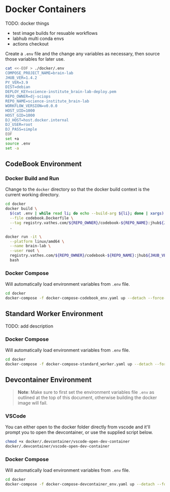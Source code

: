 # Docker Containers

TODO: docker things
- test image builds for resuable workflows
- labhub multi conda envs 
- actions checkout 

Create a `.env` file and the change any variables as necessary, then source those variables for later use.

```bash
cat <<-EOF > ./docker/.env
COMPOSE_PROJECT_NAME=brain-lab
JHUB_VER=1.4.2
PY_VER=3.9
DIST=debian
DEPLOY_KEY=science-institute_brain-lab-deploy.pem
REPO_OWNER=dj-sciops
REPO_NAME=science-institute_brain-lab
WORKFLOW_VERSION=v0.0.0
HOST_UID=1000
HOST_GID=1000
DJ_HOST=host.docker.internal
DJ_USER=root
DJ_PASS=simple
EOF
set +a
source .env
set -a
```

## CodeBook Environment

### Docker Build and Run

Change to the `docker` directory so that the docker build context is the current working directory.

```bash
cd docker
docker build \
  $(cat .env | while read li; do echo --build-arg ${li}; done | xargs) \
  --file codebook.Dockerfile \
  --tag registry.vathes.com/${REPO_OWNER}/codebook-${REPO_NAME}:jhub${JHUB_VER}-py${PY_VER}-${DIST}-${WORKFLOW_VERSION} \
  .
```

```bash
docker run -it \
  --platform linux/amd64 \
  --name brain-lab \
  --user root \
  registry.vathes.com/${REPO_OWNER}/codebook-${REPO_NAME}:jhub${JHUB_VER}-py${PY_VER}-${DIST}-${WORKFLOW_VERSION} \
  bash
```

### Docker Compose

Will automatically load environment variables from `.env` file.

```bash
cd docker
docker-compose -f docker-compose-codebook_env.yaml up --detach --force-recreate --remove-orphans --build
```

## Standard Worker Environment

TODO: add description 


### Docker Compose

Will automatically load environment variables from `.env` file.

```bash
cd docker
docker-compose -f docker-compose-standard_worker.yaml up --detach --force-recreate --remove-orphans --build
```

## Devcontainer Environment

> **Note**: Make sure to first set the environment variables file `.env` as outlined at the top of this document, otherwise building the docker image will fail.

### VSCode

You can either open to the docker folder directly from vscode and it'll prompt you to open the devcontainer, or use the supplied script below. 

```bash
chmod +x docker/.devcontainer/vscode-open-dev-container
docker/.devcontainer/vscode-open-dev-container
```

### Docker Compose

Will automatically load environment variables from `.env` file.

```bash
cd docker
docker-compose -f docker-compose-devcontainer_env.yaml up --detach --force-recreate --remove-orphans --build
```
